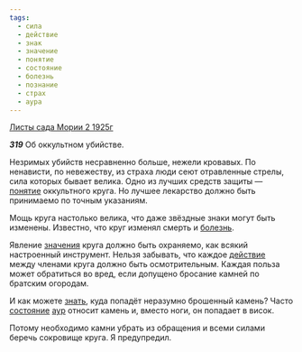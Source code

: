 ```yaml
---
tags:
  - сила
  - действие
  - знак
  - значение
  - понятие
  - состояние
  - болезнь
  - познание
  - страх
  - аура
---
```


[Листы сада Мории 2 1925г](/agni/1925)

___319___
Об оккультном убийстве.   

Незримых убийств несравненно больше, нежели кровавых. По ненависти, по невежеству, из страха люди сеют отравленные стрелы, сила которых бывает велика. Одно из лучших средств защиты — [понятие](/tag/#понятие) оккультного круга. Но лучшее лекарство должно быть принимаемо по точным указаниям.   

Мощь круга настолько велика, что даже звёздные знаки могут быть изменены. Известно, что круг изменял смерть и [болезнь](/tag/#болезнь).   

Явление [значения](/tag/#значение) круга должно быть охраняемо, как всякий настроенный инструмент. Нельзя забывать, что каждое [действие](/tag/#действие) между членами круга должно быть осмотрительным. Каждая польза может обратиться во вред, если допущено бросание камней по братским огородам.   

И как можете [знать](/tag/#познание), куда попадёт неразумно брошенный камень? Часто [состояние](/tag/#состояние) [аур](/tag/#аура) относит камень и, вместо ноги, он попадает в висок.   

Потому необходимо камни убрать из обращения и всеми силами беречь сокровище круга. Я предупредил.   

